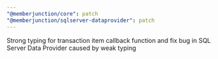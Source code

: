 ```yaml
---
"@memberjunction/core": patch
"@memberjunction/sqlserver-dataprovider": patch
---
```


Strong typing for transaction item callback function and fix bug in SQL Server Data Provider caused by weak typing
